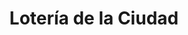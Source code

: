---
title: "Lotería de la Ciudad"
url: /ciudad-autonoma-de-buenos-aires/loteria-de-la-ciudad-avellaneda/
shop: lotería
---
